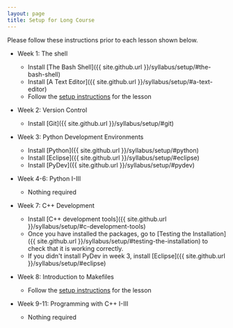 ```yaml
---
layout: page
title: Setup for Long Course
---
```

Please follow these instructions prior to each lesson shown below.

* Week 1: The shell
	* Install [The Bash Shell]({{ site.github.url }}/syllabus/setup/#the-bash-shell)
	* Install [A Text Editor]({{ site.github.url }}/syllabus/setup/#a-text-editor)
	* Follow the [setup instructions](http://swcarpentry.github.io/shell-novice/setup) for the lesson

* Week 2: Version Control
	* Install [Git]({{ site.github.url }}/syllabus/setup/#git)

* Week 3: Python Development Environments
	* Install [Python]({{ site.github.url }}/syllabus/setup/#python)
	* Install [Eclipse]({{ site.github.url }}/syllabus/setup/#eclipse)
	* Install [PyDev]({{ site.github.url }}/syllabus/setup/#pydev)

* Week 4-6: Python I-III
	* Nothing required

* Week 7: C++ Development
	* Install [C++ development tools]({{ site.github.url }}/syllabus/setup/#c-development-tools)
	* Once you have installed the packages, go to [Testing the Installation]({{ site.github.url }}/syllabus/setup/#testing-the-installation) to check that
it is working correctly.
	* If you didn't install PyDev in week 3, install [Eclipse]({{ site.github.url }}/syllabus/setup/#eclipse)

* Week 8: Introduction to Makefiles
	* Follow the [setup instructions](https://ornl-ssd.github.io/cpp-make-intro/setup/) for the lesson

* Week 9-11: Programming with C++ I-III
	* Nothing required
